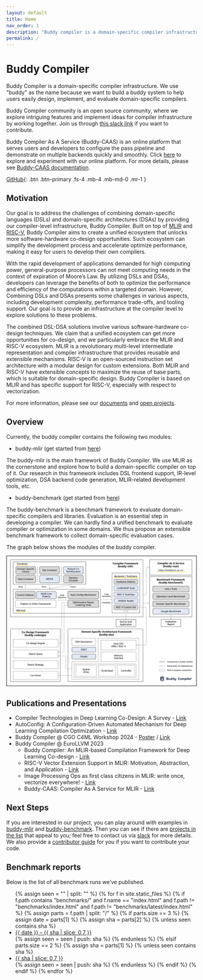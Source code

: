 ```yaml
---
layout: default
title: Home
nav_order: 1
description: "Buddy compiler is a domain-specific compiler infrastructure."
permalink: /
---
```


# Buddy Compiler

Buddy Compiler is a domain-specific compiler infrastructure. We use "buddy" as the name because we want to build a buddy system to help users easily design, implement, and evaluate domain-specific compilers. 

Buddy Compiler community is an open source community, where we explore intriguing features and implement ideas for compiler infrastructure by working together. Join us through [this slack link](https://join.slack.com/t/buddycompiler/shared_invite/zt-13y6ibj4j-n6MQ8u9yCUPltCCDhLEmXg) if you want to contribute.

Buddy Compiler As A Service (Buddy-CAAS) is an online platform that serves users and developers to configure the pass pipeline and demonstrate on multiple backends quickly and smoothly. Click [here](https://buddy.isrc.ac.cn/) to explore and experiment with our online platform. For more details, please see [Buddy-CAAS documentation](./Pages/Documentation/CAAS.md).

[GitHub](https://github.com/buddy-compiler){: .btn .btn-primary .fs-4 .mb-4 .mb-md-0 .mr-1 }
<!-- [Projects](https://buddycompiler.notion.site/7f92ee739453461d956b5b4e4bb73bf1?v=70f2180e94ce4f7fa5bac01f4b47b98e&pvs=4){: .btn .btn-primary .fs-4 .mb-4 .mb-md-0 .mr-1 } -->
<!-- [Tasks](https://buddycompiler.notion.site/3f4b8e480d6e447dbd4c3b3e21fa1208?v=8dc8526cba2245a98a726be1c08e0f6b&pvs=4){: .btn .btn-primary .fs-4 .mb-4 .mb-md-0 .mr-1 } -->
<!-- [Team](https://buddycompiler.notion.site/c912d8237b79409c89cf46b432b6a3ca?v=186d4ed4b9fa4452a08ca5af0921208a&pvs=4){: .btn .btn-primary .fs-4 .mb-4 .mb-md-0 .mr-1 } -->

## Motivation

Our goal is to address the challenges of combining domain-specific languages (DSLs) and domain-specific architectures (DSAs) by providing our compiler-level infrastructure, Buddy Compiler. Built on top of [MLIR](https://mlir.llvm.org/) and [RISC-V](https://riscv.org/), Buddy Compiler aims to create a unified ecosystem that unlocks more software-hardware co-design opportunities. Such ecosystem can simplify the development process and accelerate optimize performance, making it easy for users to develop their own compilers.

With the rapid development of applications demanded for high computing power, general-purpose processors can not meet computing needs in the context of expiration of Moore’s Law. By utilizing DSLs and DSAs, developers can leverage the benefits of both to optimize the performance and efficiency of the computations within a targeted domain. However, Combining DSLs and DSAs presents some challenges in various aspects, including development complexity, performance trade-offs, and tooling support. Our goal is to provide an infrastructure at the compiler level to explore solutions to these problems.

The combined DSL-DSA solutions involve various software-hardware co-design techniques. We claim that a unified ecosystem can get more opportunities for co-design, and we particularly embrace the MLIR and RISC-V ecosystem. MLIR is a revolutionary multi-level intermediate representation and compiler infrastructure that provides reusable and extensible mechanisms. RISC-V is an open-sourced instruction set architecture with a modular design for custom extensions. Both MLIR and RISC-V have extensible concepts to maximize the reuse of base parts, which is suitable for domain-specific design. Buddy Compiler is based on MLIR and has specific support for RISC-V, especially with respect to vectorization.

For more information, please see our [documents](https://github.com/buddy-compiler/buddy-mlir/tree/main/docs) and [open projects](./Pages/OpenProjects.md).

## Overview

Currently, the buddy compiler contains the following two modules:

- buddy-mlir (get started from [here](https://github.com/buddy-compiler/buddy-mlir))

The buddy-mlir is the main framework of Buddy Compiler. We use MLIR as the cornerstone and explore how to build a domain-specific compiler on top of it. Our research in this framework includes DSL frontend support, IR-level optimization, DSA backend code generation, MLIR-related development tools, etc.

- buddy-benchmark (get started from [here](https://github.com/buddy-compiler/buddy-benchmark))

The buddy-benchmark is a benchmark framework to evaluate domain-specific compilers and libraries. Evaluation is an essential step in developing a compiler. We can hardly find a unified benchmark to evaluate compiler or optimization in some domains. We thus propose an extensible benchmark framework to collect domain-specific evaluation cases.

The graph below shows the modules of the buddy compiler.

![overview](./Images/overview.png)

## Publications and Presentations

- Compiler Technologies in Deep Learning Co-Design: A Survey - [Link](https://spj.science.org/doi/10.34133/icomputing.0040)
- AutoConfig: A Configuration-Driven Automated Mechanism for Deep Learning Compilation Optimization - [Link](https://www.jos.org.cn/jos/article/abstract/7102)
- Buddy Compiler @ CGO C4ML Workshop 2024 - [Poster](https://github.com/buddy-compiler/buddy-compiler.github.io/blob/master/Resources/BuddyCompiler%40C4ML2024.pdf) / [Link](https://www.c4ml.org/)
- Buddy Compiler @ EuroLLVM 2023
    - Buddy Compiler: An MLIR-based Compilation Framework for Deep Learning Co-design - [Link](https://www.youtube.com/watch?v=EELBpBA-XCE)
    - RISC-V Vector Extension Support in MLIR: Motivation, Abstraction, and Application - [Link](https://www.youtube.com/watch?v=i9dsjzVOvy8)
    - Image Processing Ops as first class citizens in MLIR: write once, vectorize everywhere! - [Link](https://www.youtube.com/watch?v=0xQ2lDY9RCw)
    - Buddy-CAAS: Compiler As A Service for MLIR - [Link](https://www.youtube.com/watch?v=f7USv-oAtvI)


## Next Steps

If you are interested in our project, you can play around with examples in [buddy-mlir](https://github.com/buddy-compiler/buddy-mlir) and [buddy-benchmark](https://github.com/buddy-compiler/buddy-benchmark). Then you can see if there are [projects in the list](./Pages/OpenProjects.md) that appeal to you; feel free to contact us via [slack](https://join.slack.com/t/buddycompiler/shared_invite/zt-13y6ibj4j-n6MQ8u9yCUPltCCDhLEmXg) for more details. We also provide a [contributor guide](./Pages/ContributorGuide.md) for you if you want to contribute your code.

## Benchmark reports
Below is the list of all benchmark runs we’ve published.

<ul>
{% assign seen = "" | split: "" %}
{% for f in site.static_files %}
  {% if f.path contains "benchmarks/" and
        f.name == "index.html" and
        f.path != "benchmarks/index.html" and
        f.path != "benchmarks/latest/index.html" %}
    {% assign parts = f.path | split: "/" %}
    {% if parts.size == 3 %}
      {% assign date = parts[1] %}
      {% assign sha  = parts[2] %}
      {% unless seen contains sha %}
        <li><a href="/benchmarks/{{ date }}/{{ sha }}/">
            {{ date }} – {{ sha | slice: 0,7 }}
        </a></li>
        {% assign seen = seen | push: sha %}
      {% endunless %}
    {% elsif parts.size == 2 %}
      {% assign sha = parts[1] %}
      {% unless seen contains sha %}
        <li><a href="/benchmarks/{{ sha }}/">
            {{ sha | slice: 0,7 }}
        </a></li>
        {% assign seen = seen | push: sha %}
      {% endunless %}
    {% endif %}
  {% endif %}
{% endfor %}
</ul>



